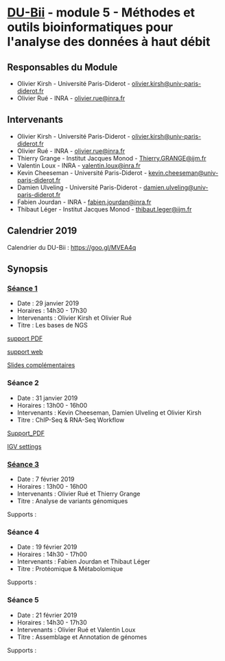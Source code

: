 # [DU-Bii](https://du-bii.github.io/accueil) - module 5 - Méthodes et outils bioinformatiques pour l'analyse des données à haut débit

## Responsables du Module
* Olivier Kirsh - Université Paris-Diderot - olivier.kirsh@univ-paris-diderot.fr
* Olivier Rué - INRA - olivier.rue@inra.fr

## Intervenants
* Olivier Kirsh - Université Paris-Diderot - olivier.kirsh@univ-paris-diderot.fr
* Olivier Rué - INRA - olivier.rue@inra.fr
* Thierry Grange - Institut Jacques Monod - Thierry.GRANGE@ijm.fr
* Valentin Loux - INRA - valentin.loux@inra.fr
* Kevin Cheeseman - Université Paris-Diderot - kevin.cheeseman@univ-paris-diderot.fr
* Damien Ulveling - Université Paris-Diderot - damien.ulveling@univ-paris-diderot.fr
* Fabien Jourdan - INRA - fabien.jourdan@inra.fr
* Thibaut Léger - Institut Jacques Monod - thibaut.leger@ijm.fr

## Calendrier 2019

Calendrier du DU-Bii : https://goo.gl/MVEA4q

## Synopsis

### [Séance 1](https://github.com/DU-Bii/module-5-Methodes-Outils/tree/master/seance1)

- Date : 29 janvier 2019
- Horaires : 14h30 - 17h30
- Intervenants : Olivier Kirsh et Olivier Rué
- Titre : Les bases de NGS

[support PDF](https://github.com/DU-Bii/module-5-Methodes-Outils/blob/master/seance1/seance1.pdf)

[support web](http://genome.jouy.inra.fr/~orue/module-5-Methodes-Outils/seance1/slides.html#/)

[Slides complémentaires](https://github.com/DU-Bii/module-5-Methodes-Outils/blob/master/seance1/DUBii2019-M5C1-SRA.pdf)

### Séance 2

- Date : 31 janvier 2019
- Horaires : 13h00 - 16h00
- Intervenants : Kevin Cheeseman, Damien Ulveling et Olivier Kirsh
- Titre : ChIP-Seq & RNA-Seq Workflow

[Support_PDF](https://github.com/DU-Bii/module-5-Methodes-Outils/blob/master/chip_rna_seq_DUBii.pdf)

[IGV settings](https://github.com/DU-Bii/module-5-Methodes-Outils/blob/master/IGV-settings-dubii.md)

### [Séance 3](https://github.com/DU-Bii/module-5-Methodes-Outils/tree/master/seance3)

- Date : 7 février 2019
- Horaires : 13h00 - 16h00
- Intervenants : Olivier Rué et Thierry Grange
- Titre : Analyse de variants génomiques

Supports :

### Séance 4

- Date : 19 février 2019
- Horaires : 14h30 - 17h00
- Intervenants : Fabien Jourdan et Thibaut Léger
- Titre : Protéomique & Métabolomique

Supports :

### Séance 5

- Date : 21 février 2019
- Horaires : 14h30 - 17h30
- Intervenants : Olivier Rué et Valentin Loux
- Titre : Assemblage et Annotation de génomes

Supports :
